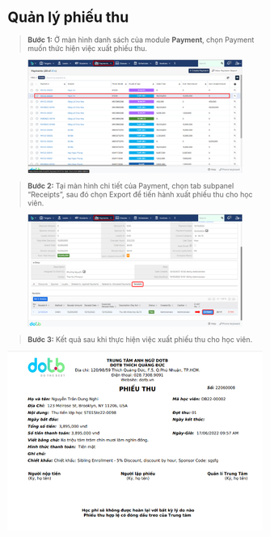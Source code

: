 # Quản lý phiếu thu

> **Bước 1:** Ở màn hình danh sách của module **Payment**, chọn Payment muốn thức hiện việc xuất phiếu thu.

<figure><img src="../../.gitbook/assets/image (61) (2).png" alt=""><figcaption></figcaption></figure>

> **Bước 2:** Tại màn hình chi tiết của Payment, chọn tab subpanel “Receipts”, sau đó chọn Export để tiến hành xuất phiếu thu cho học viên.

<figure><img src="../../.gitbook/assets/image (57).png" alt=""><figcaption></figcaption></figure>

> **Bước 3:** Kết quả sau khi thực hiện việc xuất phiếu thu cho học viên.

![](../../.gitbook/assets/phieuthu2.png)
